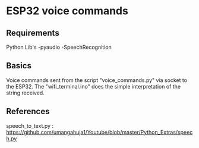 # ESP32 voice commands

## Requirements
  Python Lib's
  -pyaudio
  -SpeechRecognition

## Basics

Voice commands sent from the script "voice_commands.py" via socket to the ESP32.
The "wifi_terminal.ino" does the simple interpretation of the string received.

## References 

speech_to_text.py : https://github.com/umangahuja1/Youtube/blob/master/Python_Extras/speech.py
